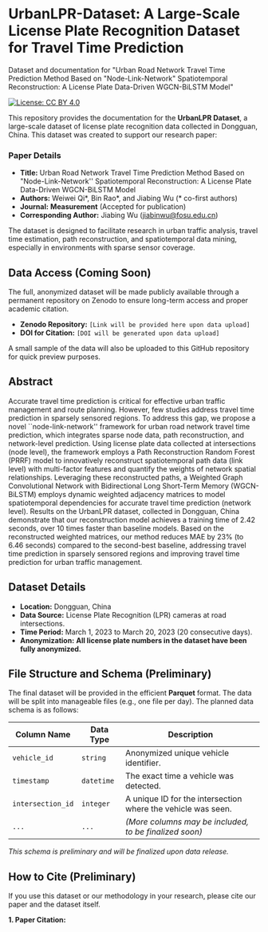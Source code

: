# UrbanLPR-Dataset: A Large-Scale License Plate Recognition Dataset for Travel Time Prediction
Dataset and documentation for "Urban Road Network Travel Time Prediction Method Based on "Node-Link-Network" Spatiotemporal Reconstruction: A License Plate Data-Driven WGCN-BiLSTM Model"

[![License: CC BY 4.0](https://img.shields.io/badge/License-CC%20BY%204.0-blue.svg)](https://creativecommons.org/licenses/by/4.0/)

This repository provides the documentation for the **UrbanLPR Dataset**, a large-scale dataset of license plate recognition data collected in Dongguan, China. This dataset was created to support our research paper:

### Paper Details
*   **Title:** Urban Road Network Travel Time Prediction Method Based on "Node-Link-Network'' Spatiotemporal Reconstruction: A License Plate Data-Driven WGCN-BiLSTM Model
*   **Authors:** Weiwei Qi*, Bin Rao*, and Jiabing Wu (* co-first authors)
*   **Journal:** **Measurement** (Accepted for publication)
*   **Corresponding Author:** Jiabing Wu (jiabinwu@fosu.edu.cn)

The dataset is designed to facilitate research in urban traffic analysis, travel time estimation, path reconstruction, and spatiotemporal data mining, especially in environments with sparse sensor coverage.

## Data Access (Coming Soon)

The full, anonymized dataset will be made publicly available through a permanent repository on Zenodo to ensure long-term access and proper academic citation.

*   **Zenodo Repository:** `[Link will be provided here upon data upload]`
*   **DOI for Citation:** `[DOI will be generated upon data upload]`

A small sample of the data will also be uploaded to this GitHub repository for quick preview purposes.

## Abstract

Accurate travel time prediction is critical for effective urban traffic management and route planning. However, few studies address travel time prediction in sparsely sensored regions. To address this gap, we propose a novel ``node-link-network'' framework for urban road network travel time prediction, which integrates sparse node data, path reconstruction, and network-level prediction. Using license plate data collected at intersections (node level), the framework employs a Path Reconstruction Random Forest (PRRF) model to innovatively reconstruct spatiotemporal path data (link level) with multi-factor features and quantify the weights of network spatial relationships. Leveraging these reconstructed paths, a Weighted Graph Convolutional Network with Bidirectional Long Short-Term Memory (WGCN-BiLSTM) employs dynamic weighted adjacency matrices to model spatiotemporal dependencies for accurate travel time prediction (network level). Results on the UrbanLPR dataset, collected in Dongguan, China demonstrate that our reconstruction model achieves a training time of 2.42 seconds, over 10 times faster than baseline models. Based on the reconstructed weighted matrices, our method reduces MAE by 23\% (to 6.46 seconds) compared to the second-best baseline, addressing travel time prediction in sparsely sensored regions and improving travel time prediction for urban traffic management.

## Dataset Details

*   **Location:** Dongguan, China
*   **Data Source:** License Plate Recognition (LPR) cameras at road intersections.
*   **Time Period:** March 1, 2023 to March 20, 2023 (20 consecutive days).
*   **Anonymization:** **All license plate numbers in the dataset have been fully anonymized.**

## File Structure and Schema (Preliminary)

The final dataset will be provided in the efficient **Parquet** format. The data will be split into manageable files (e.g., one file per day). The planned data schema is as follows:

| Column Name       | Data Type | Description                                               |
|-------------------|-----------|-----------------------------------------------------------|
| `vehicle_id`      | `string`  | Anonymized unique vehicle identifier.                     |
| `timestamp`       | `datetime`| The exact time a vehicle was detected.                    |
| `intersection_id` | `integer` | A unique ID for the intersection where the vehicle was seen. |
| `...`             | `...`     | *(More columns may be included, to be finalized soon)*    |

*This schema is preliminary and will be finalized upon data release.*

## How to Cite (Preliminary)

If you use this dataset or our methodology in your research, please cite our paper and the dataset itself.

**1. Paper Citation:**
```bibtex

